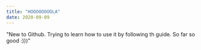```yaml
---
title: "HOOOOOOOOLA"
date: 2020-09-09
---
```

"New to Github. Trying to learn how to use it by following th guide. So far so good :)))"
